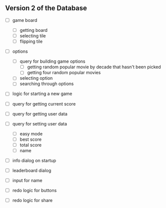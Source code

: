 ## Version 2 of the Database

- [ ] game board
  - [ ] getting board
  - [ ] selecting tile
  - [ ] flipping tile
- [ ] options

  - [ ] query for building game options
    - [ ] getting random popular movie by decade that hasn't been picked
    - [ ] getting four random popular movies
  - [ ] selecting option
  - [ ] searching through options

- [ ] logic for starting a new game
- [ ] query for getting current score
- [ ] query for getting user data
- [ ] query for setting user data
  - [ ] easy mode
  - [ ] best score
  - [ ] total score
  - [ ] name
- [ ] info dialog on startup
- [ ] leaderboard dialog
- [ ] input for name
- [ ] redo logic for buttons
- [ ] redo logic for share
